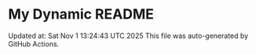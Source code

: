 # My Dynamic README
Updated at: Sat Nov  1 13:24:43 UTC 2025
This file was auto-generated by GitHub Actions.
